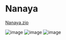 # Nanaya
[Nanaya.zip](https://github.com/Camyil-89/Nanaya-update/files/11401780/Nanaya.zip)


![image](https://user-images.githubusercontent.com/76705837/236335796-a634f0be-ee32-4ce2-b04b-5846db93b5d5.png)
![image](https://user-images.githubusercontent.com/76705837/236335809-820453c0-0f8c-4acf-a951-0039bf3f6a26.png)
![image](https://user-images.githubusercontent.com/76705837/236335872-e5a78873-da1f-4eef-9b56-b87ff9c7405e.png)
